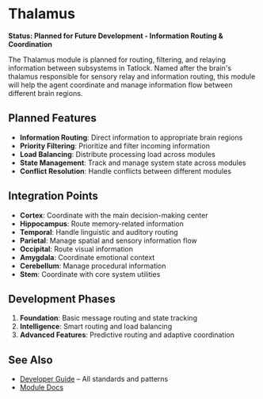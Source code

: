 # Thalamus

**Status: Planned for Future Development - Information Routing & Coordination**

The Thalamus module is planned for routing, filtering, and relaying information between subsystems in Tatlock. Named after the brain's thalamus responsible for sensory relay and information routing, this module will help the agent coordinate and manage information flow between different brain regions.

## Planned Features
- **Information Routing**: Direct information to appropriate brain regions
- **Priority Filtering**: Prioritize and filter incoming information
- **Load Balancing**: Distribute processing load across modules
- **State Management**: Track and manage system state across modules
- **Conflict Resolution**: Handle conflicts between different modules

## Integration Points
- **Cortex**: Coordinate with the main decision-making center
- **Hippocampus**: Route memory-related information
- **Temporal**: Handle linguistic and auditory routing
- **Parietal**: Manage spatial and sensory information flow
- **Occipital**: Route visual information
- **Amygdala**: Coordinate emotional context
- **Cerebellum**: Manage procedural information
- **Stem**: Coordinate with core system utilities

## Development Phases
1. **Foundation**: Basic message routing and state tracking
2. **Intelligence**: Smart routing and load balancing
3. **Advanced Features**: Predictive routing and adaptive coordination

## See Also
- [Developer Guide](../developer.md) – All standards and patterns
- [Module Docs](../README.md)
